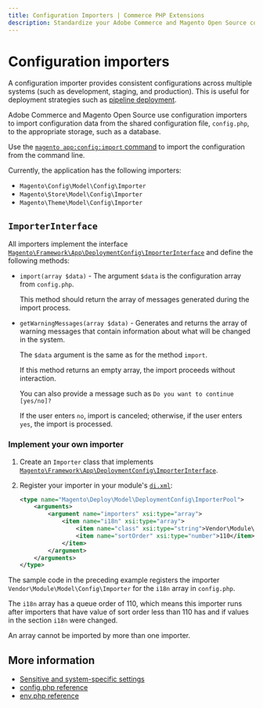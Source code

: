 ```yaml
---
title: Configuration Importers | Commerce PHP Extensions
description: Standardize your Adobe Commerce and Magento Open Source configuration settings across multiple systems with configuration importers.
---
```


# Configuration importers

A configuration importer provides consistent configurations across multiple systems (such as development, staging, and production).
This is useful for deployment strategies such as [pipeline deployment](https://devdocs.magento.com/guides/v2.4/config-guide/deployment/pipeline/).

Adobe Commerce and Magento Open Source use configuration importers to import configuration data from the shared configuration file, `config.php`, to the appropriate storage, such as a database.

Use the [`magento app:config:import` command](https://devdocs.magento.com/guides/v2.4/config-guide/cli/config-cli-subcommands-config-mgmt-import.html) to import the configuration from the command line.

Currently, the application has the following importers:

*  `Magento\Config\Model\Config\Importer`
*  `Magento\Store\Model\Config\Importer`
*  `Magento\Theme\Model\Config\Importer`

## `ImporterInterface`

All importers implement the interface [`Magento\Framework\App\DeploymentConfig\ImporterInterface`][importer-interface] and define the following methods:

*  `import(array $data)` - The argument `$data` is the configuration array from `config.php`.

   This method should return the array of messages generated during the import process.

*  `getWarningMessages(array $data)` - Generates and returns the array of warning messages that contain information about what will be changed in the system.

   The `$data` argument is the same as for the method `import`.

   If this method returns an empty array, the import proceeds without interaction.

   You can also provide a message such as `Do you want to continue [yes/no]?`

   If the user enters `no`, import is canceled; otherwise, if the user enters `yes`, the import is processed.

### Implement your own importer

1. Create an `Importer` class that implements [`Magento\Framework\App\DeploymentConfig\ImporterInterface`][importer-interface].
1. Register your importer in your module's [`di.xml`](../components/dependency-injection.md):

   ```xml
   <type name="Magento\Deploy\Model\DeploymentConfig\ImporterPool">
       <arguments>
           <argument name="importers" xsi:type="array">
               <item name="i18n" xsi:type="array">
                   <item name="class" xsi:type="string">Vendor\Module\Model\Config\Importer</item>
                   <item name="sortOrder" xsi:type="number">110</item>
               </item>
           </argument>
       </arguments>
   </type>
   ```

The sample code in the preceding example registers the importer `Vendor\Module\Model\Config\Importer` for the `i18n` array in `config.php`.

The `i18n` array has a queue order of 110, which means this importer runs after importers that have value of sort order less than 110 has and if values in the section `i18n` were changed.

<InlineAlert variant="info" slots="text"/>

An array cannot be imported by more than one importer.

## More information

*  [Sensitive and system-specific settings](sensitive-environment-settings.md)
*  [config.php reference](https://devdocs.magento.com/guides/v2.4/config-guide/prod/config-reference-configphp.html)
*  [env.php reference](https://devdocs.magento.com/guides/v2.4/config-guide/prod/config-reference-envphp.html)

[importer-interface]:https://github.com/magento/magento2/blob/2.4/lib/internal/Magento/Framework/App/DeploymentConfig/ImporterInterface.php

